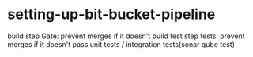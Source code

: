 # setting-up-bit-bucket-pipeline
build step  Gate: prevent merges if it doesn't build   test step  tests: prevent merges if it doesn't pass unit tests / integration tests(sonar qube test)
